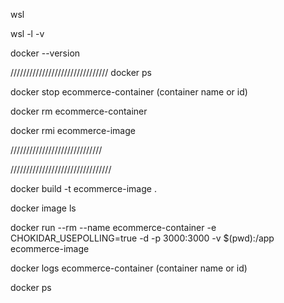 wsl

wsl -l -v

docker --version

///////////////////////////////
docker ps

docker stop ecommerce-container (container name or id)

docker rm ecommerce-container

docker rmi ecommerce-image

/////////////////////////////

////////////////////////////////

docker build -t ecommerce-image .

docker image ls

docker run --rm --name ecommerce-container -e CHOKIDAR_USEPOLLING=true -d -p 3000:3000 -v $(pwd):/app ecommerce-image

docker logs ecommerce-container (container name or id)

docker ps

